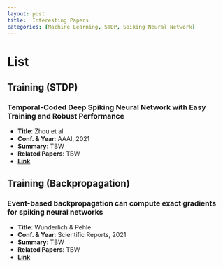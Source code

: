 ```yaml
---
layout: post
title:  Interesting Papers
categories: [Machine Learning, STDP, Spiking Neural Network]
---
```


# List

## Training (STDP)

### Temporal-Coded Deep Spiking Neural Network with Easy Training and Robust Performance
- **Title**: Zhou et al.
- **Conf. & Year**: AAAI, 2021
- **Summary**: TBW
- **Related Papers**: TBW
- [**Link**](https://ojs.aaai.org/index.php/AAAI/article/view/17329)

## Training (Backpropagation)

### Event-based backpropagation can compute exact gradients for spiking neural networks
- **Title**: Wunderlich & Pehle
- **Conf. & Year**: Scientific Reports, 2021
- **Summary**: TBW
- **Related Papers**: TBW
- [**Link**](https://www.nature.com/articles/s41598-021-91786-z)
